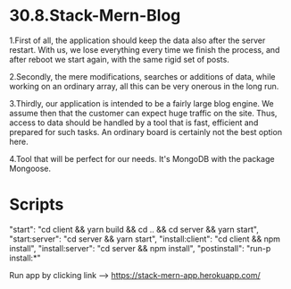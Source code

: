 # 30.8.Stack-Mern-Blog
1.First of all, the application should keep the data also after the server restart. With us, we lose everything every time we finish the process, and after reboot we start again, with the same rigid set of posts. 

2.Secondly, the mere modifications, searches or additions of data, while working on an ordinary array, all this can be very onerous in the long run. 

3.Thirdly, our application is intended to be a fairly large blog engine. We assume then that the customer can expect huge traffic on the site. Thus, access to data should be handled by a tool that is fast, efficient and prepared for such tasks. An ordinary board is certainly not the best option here. 

4.Tool that will be perfect for our needs. It's MongoDB with the package Mongoose.

# Scripts 

"start": "cd client && yarn build && cd .. && cd server && yarn start",
"start:server": "cd server && yarn start",
"install:client": "cd client && npm install",
"install:server": "cd server && npm install",
"postinstall": "run-p install:*"

Run app by clicking link --> https://stack-mern-app.herokuapp.com/
